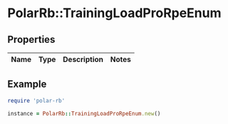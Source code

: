 # PolarRb::TrainingLoadProRpeEnum

## Properties

| Name | Type | Description | Notes |
| ---- | ---- | ----------- | ----- |

## Example

```ruby
require 'polar-rb'

instance = PolarRb::TrainingLoadProRpeEnum.new()
```

